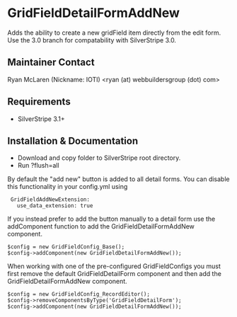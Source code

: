 # GridFieldDetailFormAddNew

Adds the ability to create a new gridField item directly from the edit form. Use the 3.0 branch for compatability with SilverStripe 3.0.

## Maintainer Contact

Ryan McLaren (Nickname: IOTI) <ryan (at) webbuildersgroup (dot) com>

## Requirements

 * SilverStripe 3.1+


## Installation & Documentation

 * Download and copy folder to SilverStripe root directory.
 * Run ?flush=all
 
 By default the "add new" button is added to all detail forms. You can disable this functionality in your config.yml using
 
	 GridFieldAddNewExtension:
	   use_data_extension: true
	   
If you instead prefer to add the button manually to a detail form use the addComponent function to add the GridFieldDetailFormAddNew component.

    $config = new GridFieldConfig_Base();
	$config->addComponent(new GridFieldDetailFormAddNew());
	
When working with one of the pre-configured GridFieldConfigs you must first remove the default GridFieldDetailForm component and then add the GridFieldDetailFormAddNew component.

    $config = new GridFieldConfig_RecordEditor();
    $config->removeComponentsByType('GridFieldDetailForm');
    $config->addComponent(new GridFieldDetailFormAddNew());
